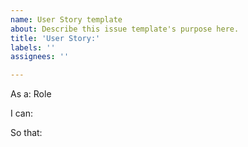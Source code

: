 ```yaml
---
name: User Story template
about: Describe this issue template's purpose here.
title: 'User Story:'
labels: ''
assignees: ''

---
```


As a: Role

I can: 

So that:
